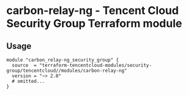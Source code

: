# carbon-relay-ng - Tencent Cloud Security Group Terraform module
## Usage
```hcl
module "carbon_relay-ng_security_group" {
  source  = "terraform-tencentcloud-modules/security-group/tencentcloud//modules/carbon-relay-ng"
  version = "~> 2.0"
  # omitted...
}
```
<!-- BEGINNING OF PRE-COMMIT-TERRAFORM DOCS HOOK -->
<!-- END OF PRE-COMMIT-TERRAFORM DOCS HOOK -->
